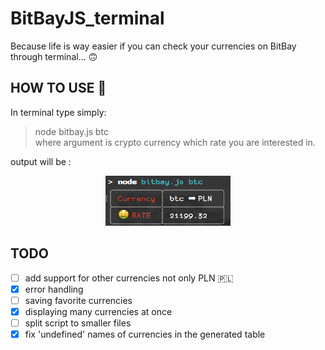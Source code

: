 # BitBayJS_terminal
Because life is way easier if you can check your currencies on BitBay through terminal... 🙃

## HOW TO USE 🤔
In terminal type simply:
> node bitbay.js btc  
where argument is crypto currency which rate you are interested in.

output will be :
<p align="center">
<img src ="./readmeExample.jpg" width="200" height="80"/>
</p>

## TODO
- [ ] add support for other currencies not only PLN 🇵🇱 
- [x] error handling
- [ ] saving favorite currencies
- [x] displaying many currencies at once
- [ ] split script to smaller files
- [x] fix 'undefined' names of currencies in the generated table
